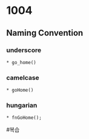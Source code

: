 # 1004
## Naming Convention
###  underscore
	* go_home()
###   camelcase
	* goHome()
###   hungarian
	* fnGoHome();

#복습